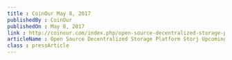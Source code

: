 ```yaml
---
title : CoinOur May 8, 2017
publishedBy : CoinOur
publishedOn : May 8, 2017
link : http://coinour.com/index.php/open-source-decentralized-storage-platform-storj-upcoming-token-sales/
articleName : Open Source Decentralized Storage Platform Storj Upcoming Token Sales
class : pressArticle
---
```

